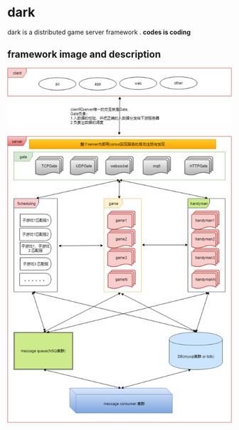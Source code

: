 # dark
dark is a distributed game server framework . **codes is coding**

## framework image and description
![framework img](dark.png)

